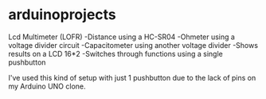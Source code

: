 arduinoprojects
===============

Lcd Multimeter (LOFR)
-Distance using a HC-SR04
-Ohmeter using a voltage divider circuit
-Capacitometer using another voltage divider
-Shows results on a LCD 16*2
-Switches through functions using a single pushbutton

I've used this kind of setup with just 1 pushbutton due to the lack of pins on my Arduino UNO clone.
